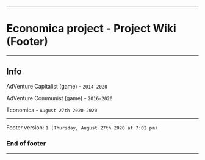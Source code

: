 
***

# Economica project - Project Wiki (Footer)

***

## Info

AdVenture Capitalist (game) - `2014-2020`

AdVenture Communist (game) - `2016-2020`

Economica - `August 27th 2020-2020`

***

Footer version: `1 (Thursday, August 27th 2020 at 7:02 pm)`

### End of footer

***
